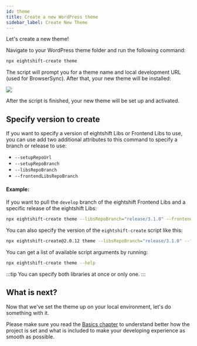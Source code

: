 ```yaml
---
id: theme
title: Create a new WordPress theme
sidebar_label: Create New Theme
---
```


Let's create a new theme!

Navigate to your WordPress theme folder and run the following command:

```bash
npx eightshift-create theme
```

The script will prompt you for a theme name and local development URL (used for BrowserSync). After that, your new theme will be installed:

![](/img/setup.gif)

After the script is finished, your new theme will be set up and activated.

## Specify version to create

If you want to specify a version of eightshift Libs or Frontend Libs to use, you can use add two additional attributes to this command to specify a branch or release to use:

* `--setupRepoUrl`
* `--setupRepoBranch`
* `--libsRepoBranch`
* `--frontendLibsRepoBranch`

#### Example:

If you want to pull the `develop` branch of the eightshift Frontend Libs and a specific release of the eightshift Libs:

```bash
npx eightshift-create theme --libsRepoBranch="release/3.1.0" --frontendLibsRepoBranch="develop"
```

You can also specify the version of the `eightshift-create` script like this:

```bash
npx eightshift-create@2.0.12 theme --libsRepoBranch="release/3.1.0" --frontendLibsRepoBranch="develop"
```

You can get a list of available script arguments by running:

```bash
npx eightshift-create theme --help
```

:::tip
You can specify both libraries at once or only one.
:::

## What is next?
Now that we've set the theme up on your local environment, let's do something with it.

Please make sure you read the [Basics chapter](/docs/basics/basics-intro) to understand better how the project is set and what is included to make your developing experience as smooth as possible.
